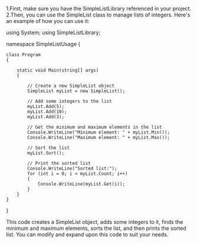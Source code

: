 1.First, make sure you have the SimpleListLibrary referenced in your project.
2.Then, you can use the SimpleList class to manage lists of integers. Here's an example of how you can use it:


using System;
using SimpleListLibrary;


namespace SimpleListUsage
{

    class Program
    {
    
        static void Main(string[] args)
        {
        
            // Create a new SimpleList object
            SimpleList myList = new SimpleList();

            // Add some integers to the list
            myList.Add(5);
            myList.Add(10);
            myList.Add(3);

            // Get the minimum and maximum elements in the list
            Console.WriteLine("Minimum element: " + myList.Min());
            Console.WriteLine("Maximum element: " + myList.Max());

            // Sort the list
            myList.Sort();

            // Print the sorted list
            Console.WriteLine("Sorted list:");
            for (int i = 0; i < myList.Count; i++)
            {
                Console.WriteLine(myList.Get(i));
            }
        }
    }
}


This code creates a SimpleList object, adds some integers to it, finds the minimum and maximum elements, sorts the list, and then prints the sorted list. You can modify and expand upon this code to suit your needs.
